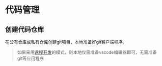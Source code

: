 # 代码管理

## 创建代码仓库

在公有仓库或私有仓库创建git项目，本地准备好git客户端程序。

> 如果采用[远程开发](bian-ji-qi-huan-jing.md)的模式，则本地仅需准备vscode编辑器即可，无需准备git等应用程序

